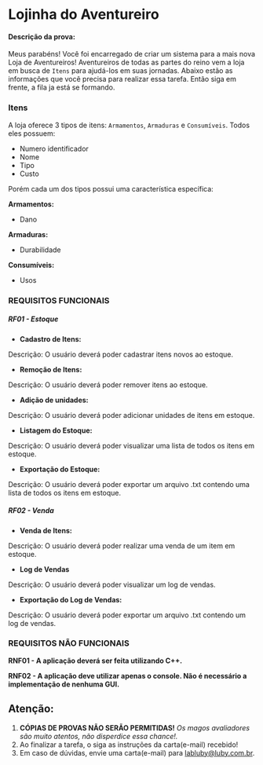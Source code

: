 # Lojinha do Aventureiro

#### Descrição da prova:

Meus parabéns! Você foi encarregado de criar um sistema para a mais nova Loja de Aventureiros! Aventureiros de todas as
partes do reino vem a loja em busca de `Itens` para ajudá-los em suas jornadas. Abaixo estão as informações que você precisa
para realizar essa tarefa. Então siga em frente, a fila ja está se formando.

### Itens

A loja oferece 3 tipos de itens: `Armamentos`, `Armaduras` e `Consumíveis`. Todos eles possuem:
- Numero identificador
- Nome
- Tipo
- Custo

Porém cada um dos tipos possui uma característica específica:

**Armamentos:**
- Dano

**Armaduras:**
- Durabilidade

**Consumíveis:**
- Usos


### **REQUISITOS FUNCIONAIS**

##### **RF01 -** Estoque

- **Cadastro de Itens:**

Descrição: O usuário deverá poder cadastrar itens novos ao estoque.

- **Remoção de Itens:**

Descrição: O usuário deverá poder remover itens ao estoque.

- **Adição de unidades:**

Descrição: O usuário deverá poder adicionar unidades de itens em estoque.

- **Listagem do Estoque:**

Descrição: O usuário deverá poder visualizar uma lista de todos os itens em estoque.

- **Exportação do Estoque:**

Descrição: O usuário deverá poder exportar um arquivo .txt contendo uma lista de todos os itens em estoque.

##### RF02 - Venda

- **Venda de Itens:**

Descrição: O usuário deverá poder realizar uma venda de um item em estoque.

- **Log de Vendas**

Descrição: O usuário deverá poder visualizar um log de vendas.

- **Exportação do Log de Vendas:**

Descrição: O usuário deverá poder exportar um arquivo .txt contendo um log de vendas.

### REQUISITOS NÃO FUNCIONAIS

**RNF01 - A aplicação deverá ser feita utilizando C++.**

**RNF02 - A aplicação deve utilizar apenas o console. Não é necessário a implementação de nenhuma GUI.**


## **Atenção:**
1. **CÓPIAS DE PROVAS NÃO SERÃO PERMITIDAS!** _Os magos avaliadores são muito atentos, não disperdice essa chance!._
2. Ao finalizar a tarefa, o siga as instruções da carta(e-mail) recebido!
3. Em caso de dúvidas, envie uma carta(e-mail) para labluby@luby.com.br.